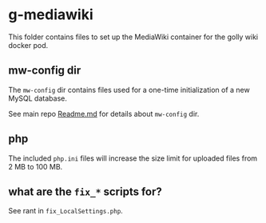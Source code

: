 # g-mediawiki

This folder contains files to set up the MediaWiki container for the
golly wiki docker pod.

## mw-config dir

The `mw-config` dir contains files used for a one-time initialization of a new MySQL database.

See main repo [Readme.md](../Readme.md) for details about `mw-config` dir.

## php

The included `php.ini` files will increase the size limit for uploaded files from 2 MB to 100 MB.

## what are the `fix_*` scripts for?

See rant in `fix_LocalSettings.php`.
